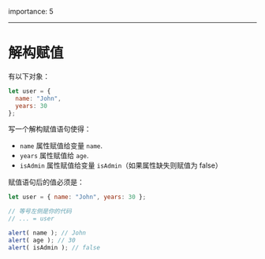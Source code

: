 importance: 5

---

# 解构赋值

有以下对象：

```js
let user = {
  name: "John",
  years: 30
};
```

写一个解构赋值语句使得：

- `name` 属性赋值给变量 `name`.
- `years` 属性赋值给 `age`.
- `isAdmin` 属性赋值给变量 `isAdmin`（如果属性缺失则赋值为 false）

赋值语句后的值必须是：

```js
let user = { name: "John", years: 30 };

// 等号左侧是你的代码
// ... = user

alert( name ); // John
alert( age ); // 30
alert( isAdmin ); // false
```
